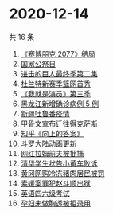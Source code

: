 # 2020-12-14

共 16 条

<!-- BEGIN -->
<!-- 最后更新时间 Mon Dec 14 2020 12:05:33 GMT+0800 (CST) -->
1. [《赛博朋克 2077》结局](https://www.zhihu.com/search?q=2077结局)
1. [国家公祭日](https://www.zhihu.com/search?q=国家公祭日)
1. [进击的巨人最终季第二集](https://www.zhihu.com/search?q=进击的巨人第四季)
1. [杜兰特新赛季篮网首秀](https://www.zhihu.com/search?q=杜兰特)
1. [《我就是演员》第三季](https://www.zhihu.com/search?q=我就是演员)
1. [黑龙江新增确诊病例 5 例](https://www.zhihu.com/search?q=黑龙江疫情)
1. [新疆吐鲁番疫情](https://www.zhihu.com/search?q=新疆疫情)
1. [甲骨文宣布迁往得克萨斯](https://www.zhihu.com/search?q=甲骨文)
1. [知乎《向上的答案》](https://www.zhihu.com/search?q=越难越燃这十年)
1. [斗罗大陆动画更新](https://www.zhihu.com/search?q=斗罗大陆动画)
1. [网红拉姆前夫被批捕](https://www.zhihu.com/search?q=拉姆前夫)
1. [清华学生状告小黄车败诉](https://www.zhihu.com/search?q=清华学生告小黄车)
1. [黄冈网购冷冻猪肉居民被罚](https://www.zhihu.com/search?q=居民网购冷冻猪肉被罚)
1. [素媛案罪犯赵斗顺出狱](https://www.zhihu.com/search?q=素媛案罪犯)
1. [英语四六级考试](https://www.zhihu.com/search?q=四六级考试)
1. [孕妇未做胸透被拒录用](https://www.zhihu.com/search?q=孕妇应聘教师)
<!-- END -->
